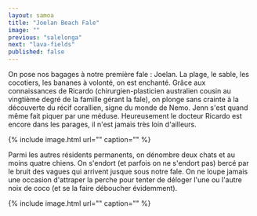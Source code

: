 ```yaml
---
layout: samoa
title: "Joelan Beach Fale"
image: ""
previous: "salelonga"
next: "lava-fields"
published: false
---
```


On pose nos bagages à notre première fale : Joelan. La plage, le sable, les cocotiers, les bananes à volonté, on est enchanté. Grâce aux connaissances de Ricardo (chirurgien-plasticien australien cousin au vingtième degré de la famille gérant la fale), on plonge sans crainte à la découverte du récif corallien, signe du monde de Nemo. Jenn s'est quand même fait piquer par une méduse. Heureusement le docteur Ricardo est encore dans les parages, il n'est jamais très loin d'ailleurs. 

{% include image.html url="" caption="" %}

Parmi les autres résidents permanents, on dénombre deux chats et au moins quatre chiens. On s'endort (et parfois on ne s'endort pas) bercé par le bruit des vagues qui arrivent jusque sous notre fale. On ne loupe jamais une occasion d'attraper la perche pour tenter de déloger l'une ou l'autre noix de coco (et se la faire déboucher évidemment). 

{% include image.html url="" caption="" %}